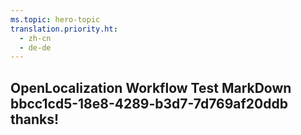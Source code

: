 ```yaml
---
ms.topic: hero-topic
translation.priority.ht: 
  - zh-cn
  - de-de
---
```

## OpenLocalization Workflow Test MarkDown bbcc1cd5-18e8-4289-b3d7-7d769af20ddb thanks!
